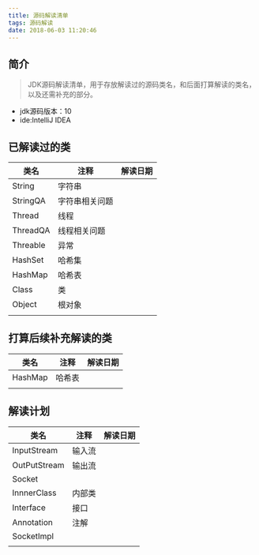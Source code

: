 ```yaml
---
title: 源码解读清单
tags: 源码解读
date: 2018-06-03 11:20:46
---
```



## 简介
> JDK源码解读清单，用于存放解读过的源码类名，和后面打算解读的类名，以及还需补充的部分。
- jdk源码版本：10
- ide:IntelliJ IDEA

## 已解读过的类
|类名|注释|解读日期|
|---|---|---|
|String|字符串||
|StringQA|字符串相关问题||
|Thread|线程||
|ThreadQA|线程相关问题||
|Threable|异常||
|HashSet|哈希集||
|HashMap|哈希表||
|Class|类||
|Object|根对象||
||||

## 打算后续补充解读的类
|类名|注释|解读日期|
|---|---|---|
|HashMap|哈希表||
||||

## 解读计划
|类名|注释|解读日期|
|---|---|---|
|InputStream|输入流||
|OutPutStream|输出流||
|Socket|||
|InnnerClass|内部类||
|Interface|接口||
|Annotation|注解||
|SocketImpl|||
||||
